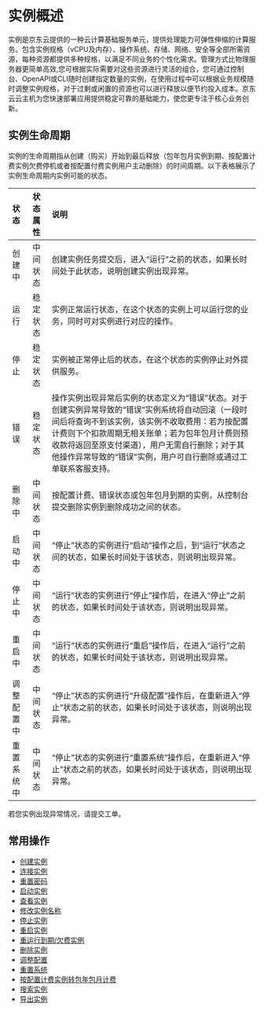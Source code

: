 # 实例概述

实例是京东云提供的一种云计算基础服务单元，提供处理能力可弹性伸缩的计算服务。包含实例规格（vCPU及内存）、操作系统、存储、网络、安全等全部所需资源，每种资源都提供多种规格，以满足不同业务的个性化需求。管理方式比物理服务器更简单高效,您可根据实际需要对这些资源进行灵活的组合，您可通过控制台、OpenAPI或CLI随时创建指定数量的实例，在使用过程中可以根据业务规模随时调整实例规格，对于过剩或闲置的资源也可以进行释放以便节约投入成本。京东云云主机为您快速部署应用提供稳定可靠的基础能力，使您更专注于核心业务创新。

## 实例生命周期
实例的生命周期指从创建（购买）开始到最后释放（包年包月实例到期、按配置计费实例欠费停机或者按配置付费实例用户主动删除）的时间周期。以下表格展示了实例生命周期内实例可能的状态。

状态|状态属性|说明
:---|:---|:---|                
创建中|中间状态|创建实例任务提交后，进入“运行”之前的状态，如果长时间处于此状态，说明创建实例出现异常。                
运行|稳定状态|实例正常运行状态，在这个状态的实例上可以运行您的业务，同时可对实例进行对应的操作。                
停止|稳定状态|实例被正常停止后的状态，在这个状态的实例停止对外提供服务。                
错误|稳定状态|操作实例出现异常后实例的状态定义为“错误”状态。对于创建实例异常导致的“错误”实例系统将自动回滚（一段时间后将查询不到该实例，该实例不收取费用：若为按配置计费则下个扣款周期无相关账单；若为包年包月计费则预收款将返回至原支付渠道），用户无需自行删除；对于其他操作异常导致的“错误”实例，用户可自行删除或通过工单联系客服支持。                
删除中|中间状态|按配置计费、错误状态或包年包月到期的实例，从控制台提交删除实例到删除成功之间的状态。                
启动中|中间状态|“停止”状态的实例进行“启动”操作之后，到“运行”状态之间的状态，如果长时间处于该状态，则说明出现异常。                
停止中|中间状态|“运行”状态的实例进行“停止”操作后，在进入“停止”之前的状态，如果长时间处于该状态，则说明出现异常。                
重启中|中间状态|“运行”状态的实例进行“重启”操作后，在进入“运行”之前的状态，如果长时间处于该状态，则说明出现异常。                
调整配置中|中间状态|“停止”状态的实例进行“升级配置”操作后，在重新进入“停止”状态之前的状态，如果长时间处于该状态，则说明出现异常。                
|重置系统中|中间状态|“停止”状态的实例进行“重置系统”操作后，在重新进入“停止”状态之前的状态，如果长时间处于该状态，则说明出现异常。                

若您实例出现异常情况，请提交工单。

## 常用操作
* [创建实例](Create-Instance.md)
* [连接实例](Connect-to-Instance.md)
* [重置密码](Reset-Password.md)
* [启动实例](Start-Instance.md)
* [查看实例](Query-Instance-Info.md)
* [修改实例名称](Modify-Instance-Name)
* [停止实例](Stop-Instance.md)
* [重启实例](Reboot-Instance.md)
* [重运行到期/欠费实例](ReStart-Overdue/Arrear-Instance)
* [删除实例](Delete-Instance)
* [调整配置](Risize-Instance)
* [重置系统](Rebuild-Instance)
* [按配置计费实例转包年包月计费](Switch-from-Postpaid-to-Prepaid.md)
* [搜索实例](Search-Instance.md)
* [导出实例](Export-Instance.md)